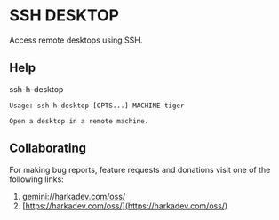 SSH DESKTOP
===========

Access remote desktops using SSH.

## Help

ssh-h-desktop

    Usage: ssh-h-desktop [OPTS...] MACHINE tiger
    
    Open a desktop in a remote machine.

## Collaborating

For making bug reports, feature requests and donations visit
one of the following links:

1. [gemini://harkadev.com/oss/](gemini://harkadev.com/oss/)
2. [https://harkadev.com/oss/](https://harkadev.com/oss/)

